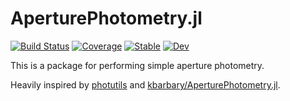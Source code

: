 # AperturePhotometry.jl

[![Build Status](https://github.com/mileslucas/AperturePhotometry.jl/workflows/CI/badge.svg)](https://github.com/mileslucas/AperturePhotometry.jl/actions)
[![Coverage](https://codecov.io/gh/mileslucas/AperturePhotometry.jl/branch/master/graph/badge.svg)](https://codecov.io/gh/mileslucas/AperturePhotometry.jl)
[![Stable](https://img.shields.io/badge/docs-stable-blue.svg)](https://mileslucas.github.io/AperturePhotometry.jl/stable)
[![Dev](https://img.shields.io/badge/docs-dev-blue.svg)](https://mileslucas.github.io/AperturePhotometry.jl/dev)

This is a package for performing simple aperture photometry.

Heavily inspired by [photutils](https://github.com/astropy/photutils) and [kbarbary/AperturePhotometry.jl](https://github.com/kbarbary/AperturePhotometry.jl).
